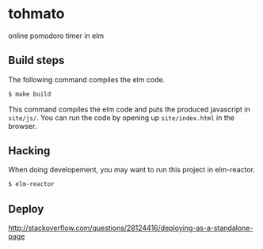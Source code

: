 # tohmato
online pomodoro timer in elm

## Build steps

The following command compiles the elm code.

```bash
$ make build
```

This command compiles the elm code and puts the produced
javascript in `site/js/`.  You can run the code by opening up
`site/index.html` in the browser.

## Hacking

When doing developement, you may want to run this project in
elm-reactor.

```bash
$ elm-reactor
```

## Deploy

http://stackoverflow.com/questions/28124416/deploying-as-a-standalone-page
